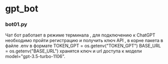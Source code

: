 # gpt_bot
### bot01.py 
Чат бот работает в режиме терминала , для подключению к ChatGPT  необходимо пройти регистрацию
и получить ключ API , в корне пакета в файле .env в формате TOKEN_GPT = os.getenv("TOKEN_GPT")
BASE_URL = os.getenv("BASE_URL") хранятся ключ и url доступа к модели  model="gpt-3.5-turbo-1106".
